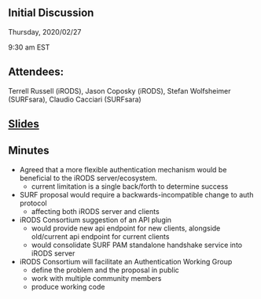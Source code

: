 ## Initial Discussion

Thursday, 2020/02/27

9:30 am EST

## Attendees:

Terrell Russell (iRODS), Jason Coposky (iRODS), Stefan Wolfsheimer (SURFsara), Claudio Cacciari (SURFsara)

## [Slides](20200224-surf-flexible_pam_support.pdf)

## Minutes

- Agreed that a more flexible authentication mechanism would be beneficial to the iRODS server/ecosystem.
    - current limitation is a single back/forth to determine success
- SURF proposal would require a backwards-incompatible change to auth protocol
    - affecting both iRODS server and clients
- iRODS Consortium suggestion of an API plugin
    - would provide new api endpoint for new clients, alongside old/current api endpoint for current clients
    - would consolidate SURF PAM standalone handshake service into iRODS server
- iRODS Consortium will facilitate an Authentication Working Group
    - define the problem and the proposal in public
    - work with multiple community members
    - produce working code

